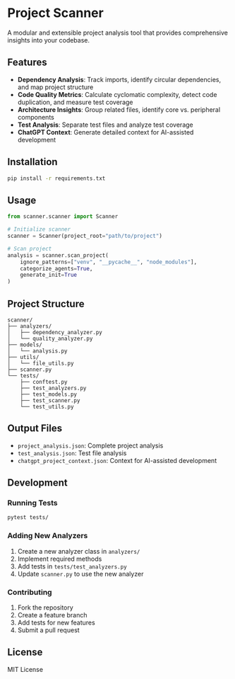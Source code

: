 # Project Scanner

A modular and extensible project analysis tool that provides comprehensive insights into your codebase.

## Features

- **Dependency Analysis**: Track imports, identify circular dependencies, and map project structure
- **Code Quality Metrics**: Calculate cyclomatic complexity, detect code duplication, and measure test coverage
- **Architecture Insights**: Group related files, identify core vs. peripheral components
- **Test Analysis**: Separate test files and analyze test coverage
- **ChatGPT Context**: Generate detailed context for AI-assisted development

## Installation

```bash
pip install -r requirements.txt
```

## Usage

```python
from scanner.scanner import Scanner

# Initialize scanner
scanner = Scanner(project_root="path/to/project")

# Scan project
analysis = scanner.scan_project(
    ignore_patterns=["venv", "__pycache__", "node_modules"],
    categorize_agents=True,
    generate_init=True
)
```

## Project Structure

```
scanner/
├── analyzers/
│   ├── dependency_analyzer.py
│   └── quality_analyzer.py
├── models/
│   └── analysis.py
├── utils/
│   └── file_utils.py
├── scanner.py
└── tests/
    ├── conftest.py
    ├── test_analyzers.py
    ├── test_models.py
    ├── test_scanner.py
    └── test_utils.py
```

## Output Files

- `project_analysis.json`: Complete project analysis
- `test_analysis.json`: Test file analysis
- `chatgpt_project_context.json`: Context for AI-assisted development

## Development

### Running Tests

```bash
pytest tests/
```

### Adding New Analyzers

1. Create a new analyzer class in `analyzers/`
2. Implement required methods
3. Add tests in `tests/test_analyzers.py`
4. Update `scanner.py` to use the new analyzer

### Contributing

1. Fork the repository
2. Create a feature branch
3. Add tests for new features
4. Submit a pull request

## License

MIT License 